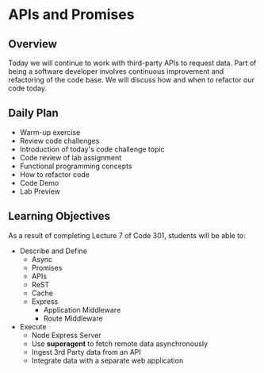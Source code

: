 # APIs and Promises

## Overview

Today we will continue to work with third-party APIs to request data. Part of being a software developer involves continuous improvement and refactoring of the code base. We will discuss how and when to refactor our code today.

## Daily Plan

- Warm-up exercise
- Review code challenges
- Introduction of today's code challenge topic
- Code review of lab assignment
- Functional programming concepts
- How to refactor code
- Code Demo
- Lab Preview

## Learning Objectives

As a result of completing Lecture 7 of Code 301, students will be able to:

- Describe and Define  
  - Async
  - Promises
  - APIs
  - ReST
  - Cache
  - Express
    - Application Middleware
    - Route Middleware
- Execute
  - Node Express Server
  - Use **superagent** to fetch remote data asynchronously
  - Ingest 3rd Party data from an API
  - Integrate data with a separate web application
